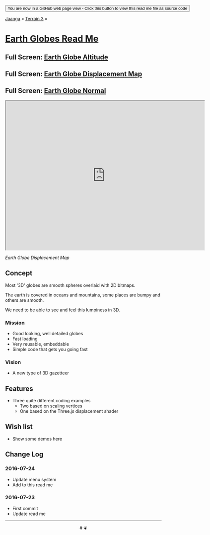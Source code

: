 <span style=display:none; >
[You are now in a GitHub source code view - click this link to view this read me file as a web page]
( http://jaanga.github.io/terrain3/#globes/ "View file as a web page." ) </span>
<input onclick=window.location.href='https://github.com/jaanga/terrain3/tree/gh-pages/globes'; type=button  value='You are now in a GitHub web page view - Click this button to view this read me file as source code' />

[Jaanga]( http://jaanga.github.io ) » [Terrain 3]( http://jaanga.github.io/terrain3/  ) »


[Earth Globes Read Me]( https://jaanga.github.io/terrain3/#globes/ )
===

## Full Screen: [ Earth Globe Altitude  ]( https://jaanga.github.io/terrain3/globes/earth-globe-altitude/index.html )

## Full Screen: [ Earth Globe Displacement Map ]( https://jaanga.github.io/terrain3/globes/earth-globe-displacement/index.html )

## Full Screen: [ Earth Globe Normal ]( https://jaanga.github.io/terrain3/globes/earth-globe-normal/index.html )


<img src="https://cloud.githubusercontent.com/assets/547626/17420309/e0e6953c-5a56-11e6-96b0-3ebccf01d6e6.png" style=display:none; width=800 >

<iframe src=https://jaanga.github.io/terrain3/globes/earth-globe-displacement/index.html width=640px height=480px onload=this.contentWindow.controls.enableZoom=false; ></iframe>

_Earth Globe Displacement Map_


## Concept

Most '3D' globes are smooth spheres overlaid with 2D bitmaps.

The earth is covered in oceans and mountains, some places are bumpy and others are smooth.

We need to be able to see and feel this lumpiness in 3D.

### Mission

* Good looking, well detailed globes
* Fast loading
* Very reusable, embeddable
* Simple code that gets you going fast


### Vision

* A new type of 3D gazetteer

## Features

* Three quite different coding examples
	* Two based on scaling vertices
	* One based on the Three.js displacement shader

## Wish list

* Show some demos here


## Change Log

### 2016-07-24

* Update menu system
* Add to this read me

### 2016-07-23

* First commit
* Update read me


***

<center title="dingbat" >
# <a href=javascript:window.scrollTo(0,0); style=text-decoration:none; > ❦ </a>
</center>